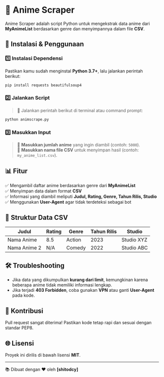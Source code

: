# 🎡 Anime Scraper

Anime Scraper adalah script Python untuk mengekstrak data anime dari **MyAnimeList** berdasarkan genre dan menyimpannya dalam file **CSV**. 

## 🚀 Instalasi & Penggunaan

### 1️⃣ **Instalasi Dependensi**
Pastikan kamu sudah menginstal **Python 3.7+**, lalu jalankan perintah berikut:
```bash
pip install requests beautifulsoup4
```

### 2️⃣ **Jalankan Script**
> 🚀 Jalankan perintah berikut di terminal atau command prompt:  
```bash
python animscrape.py
```

### 3️⃣ **Masukkan Input**
> 📝 **Masukkan jumlah anime** yang ingin diambil (contoh: `5000`).  
> 📝 **Masukkan nama file CSV** untuk menyimpan hasil (contoh: `my_anime_list.csv`).  

## 📊 Fitur
✅ Mengambil daftar anime berdasarkan genre dari **MyAnimeList**  
✅ Menyimpan data dalam format **CSV**  
✅ Informasi yang diambil meliputi **Judul, Rating, Genre, Tahun Rilis, Studio**  
✅ Menggunakan **User-Agent** agar tidak terdeteksi sebagai bot  

## 🔧 Struktur Data CSV
| Judul | Rating | Genre | Tahun Rilis | Studio |
|--------|--------|--------|------------|--------|
| Nama Anime | 8.5 | Action | 2023 | Studio XYZ |
| Nama Anime 2 | N/A | Comedy | 2022 | Studio ABC |

## 🛠 Troubleshooting
- Jika data yang dikumpulkan **kurang dari limit**, kemungkinan karena beberapa anime tidak memiliki informasi lengkap.
- Jika terjadi **403 Forbidden**, coba gunakan **VPN** atau ganti **User-Agent** pada kode.

## 🌟 Kontribusi
Pull request sangat diterima! Pastikan kode tetap rapi dan sesuai dengan standar PEP8.

## 🌐 Lisensi
Proyek ini dirilis di bawah lisensi **MIT**.

---
📚 Dibuat dengan ❤ oleh **[shitodcy]**
